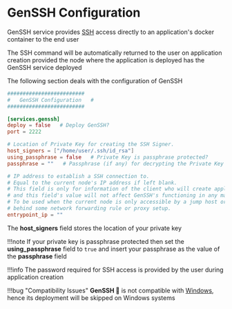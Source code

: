 # GenSSH Configuration

GenSSH service provides [SSH](https://www.ssh.com/ssh/protocol/) access directly to an application's docker container to the end user

The SSH command will be automatically returned to the user on application creation provided the node where the application is deployed has the GenSSH service deployed

The following section deals with the configuration of GenSSH

```toml
#########################
#   GenSSH Configuration   #
#########################

[services.genssh]
deploy = false   # Deploy GenSSH?
port = 2222

# Location of Private Key for creating the SSH Signer.
host_signers = ["/home/user/.ssh/id_rsa"]
using_passphrase = false   # Private Key is passphrase protected?
passphrase = ""   # Passphrase (if any) for decrypting the Private Key

# IP address to establish a SSH connection to.
# Equal to the current node's IP address if left blank.
# This field is only for information of the client who will create applications 
# and this field's value will not affect GenSSH's functioning in any manner.
# To be used when the current node is only accessible by a jump host or 
# behind some network forwarding rule or proxy setup.
entrypoint_ip = ""
```

The **host_signers** field stores the location of your private key

!!!note
    If your private key is passphrase protected then set the **using_passphrase** field to `true` and insert your passphrase as the value of the **passphrase** field

!!!info
    The password required for SSH access is provided by the user during application creation 

!!!bug "Compatibility Issues"
    **GenSSH 🗿** is not compatible with [Windows](https://www.microsoft.com/en-in/windows), hence its deployment will be skipped on Windows systems